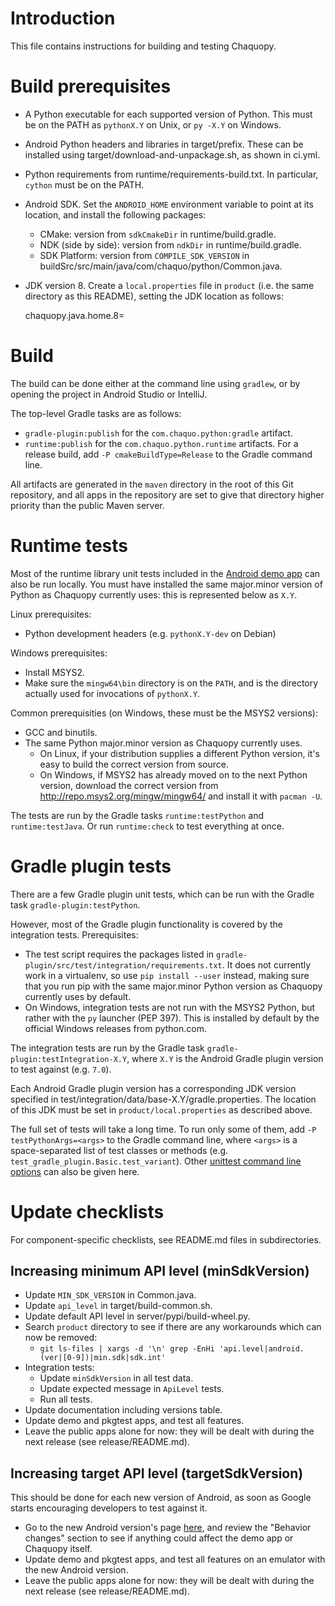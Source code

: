 # Introduction

This file contains instructions for building and testing Chaquopy.


# Build prerequisites

* A Python executable for each supported version of Python. This must be on the PATH as
  `pythonX.Y` on Unix, or `py -X.Y` on Windows.
* Android Python headers and libraries in target/prefix. These can be installed using
  target/download-and-unpackage.sh, as shown in ci.yml.
* Python requirements from runtime/requirements-build.txt. In particular, `cython` must be
  on the PATH.
* Android SDK. Set the `ANDROID_HOME` environment variable to point at its location, and
  install the following packages:
   * CMake: version from `sdkCmakeDir` in runtime/build.gradle.
   * NDK (side by side): version from `ndkDir` in runtime/build.gradle.
   * SDK Platform: version from `COMPILE_SDK_VERSION` in
     buildSrc/src/main/java/com/chaquo/python/Common.java.
* JDK version 8. Create a `local.properties` file in `product` (i.e. the same directory
  as this README), setting the JDK location as follows:

    chaquopy.java.home.8=<path>

# Build

The build can be done either at the command line using `gradlew`, or by opening the project in
Android Studio or IntelliJ.

The top-level Gradle tasks are as follows:

* `gradle-plugin:publish` for the `com.chaquo.python:gradle` artifact.
* `runtime:publish` for the `com.chaquo.python.runtime` artifacts. For a release build, add `-P
  cmakeBuildType=Release` to the Gradle command line.

All artifacts are generated in the `maven` directory in the root of this Git repository, and
all apps in the repository are set to give that directory higher priority than the public Maven
server.


# Runtime tests

Most of the runtime library unit tests included in the [Android demo
app](https://github.com/chaquo/chaquopy/) can also be run locally. You must have installed the
same major.minor version of Python as Chaquopy currently uses: this is represented below as
`X.Y`.

Linux prerequisites:

* Python development headers (e.g. `pythonX.Y-dev` on Debian)

Windows prerequisites:

* Install MSYS2.
* Make sure the `mingw64\bin` directory is on the `PATH`, and is the directory actually used
  for invocations of `pythonX.Y`.

Common prerequisities (on Windows, these must be the MSYS2 versions):

* GCC and binutils.
* The same Python major.minor version as Chaquopy currently uses.
  * On Linux, if your distribution supplies a different Python version, it's easy to build the
    correct version from source.
  * On Windows, if MSYS2 has already moved on to the next Python version, download the correct
    version from http://repo.msys2.org/mingw/mingw64/ and install it with `pacman -U`.

The tests are run by the Gradle tasks `runtime:testPython` and `runtime:testJava`. Or run
`runtime:check` to test everything at once.


# Gradle plugin tests

There are a few Gradle plugin unit tests, which can be run with the Gradle task
`gradle-plugin:testPython`.

However, most of the Gradle plugin functionality is covered by the integration tests.
Prerequisites:

* The test script requires the packages listed in
  `gradle-plugin/src/test/integration/requirements.txt`. It does not currently work in a
  virtualenv, so use `pip install --user` instead, making sure that you run pip with the same
  major.minor Python version as Chaquopy currently uses by default.
* On Windows, integration tests are not run with the MSYS2 Python, but rather with the `py`
  launcher (PEP 397). This is installed by default by the official Windows releases from
  python.com.

The integration tests are run by the Gradle task `gradle-plugin:testIntegration-X.Y`, where
`X.Y` is the Android Gradle plugin version to test against (e.g. `7.0`).

Each Android Gradle plugin version has a corresponding JDK version specified in
test/integration/data/base-X.Y/gradle.properties. The location of this JDK must be
set in `product/local.properties` as described above.

The full set of tests will take a long time. To run only some of them, add `-P
testPythonArgs=<args>` to the Gradle command line, where `<args>` is a space-separated list of
test classes or methods (e.g. `test_gradle_plugin.Basic.test_variant`). Other [unittest command
line options](https://docs.python.org/3/library/unittest.html#command-line-interface) can also
be given here.


# Update checklists

For component-specific checklists, see README.md files in subdirectories.

## Increasing minimum API level (minSdkVersion)

* Update `MIN_SDK_VERSION` in Common.java.
* Update `api_level` in target/build-common.sh.
* Update default API level in server/pypi/build-wheel.py.
* Search `product` directory to see if there are any workarounds which can now be removed:
  * `git ls-files | xargs -d '\n' grep -EnHi 'api.level|android.(ver|[0-9])|min.sdk|sdk.int'`
* Integration tests:
  * Update `minSdkVersion` in all test data.
  * Update expected message in `ApiLevel` tests.
  * Run all tests.
* Update documentation including versions table.
* Update demo and pkgtest apps, and test all features.
* Leave the public apps alone for now: they will be dealt with during the next release
  (see release/README.md).


## Increasing target API level (targetSdkVersion)

This should be done for each new version of Android, as soon as Google starts encouraging
developers to test against it.

* Go to the new Android version's page
  [here](https://developer.android.com/about/versions), and review the "Behavior changes"
  section to see if anything could affect the demo app or Chaquopy itself.
* Update demo and pkgtest apps, and test all features on an emulator with the new Android
  version.
* Leave the public apps alone for now: they will be dealt with during the next release
  (see release/README.md).
